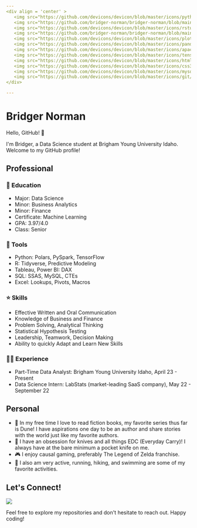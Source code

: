 ```yaml
---
<div align = 'center' >
   <img src="https://github.com/devicons/devicon/blob/master/icons/python/python-original.svg"  title="Python" alt="Python" width="40" height="40"/>&nbsp;
   <img src="https://github.com/bridger-norman/bridger-norman/blob/main/images/polars_logo.png" title="Polars" alt="Polars" width="40" height="40"/>&nbsp;
   <img src="https://github.com/devicons/devicon/blob/master/icons/rstudio/rstudio-original.svg" title="R" alt="R" width="40" height="40"/>&nbsp;
   <img src="https://github.com/bridger-norman/bridger-norman/blob/main/images/tidyverse.png"  title="TidyVerse" alt="TidyVerse" width="40" height="40"/>&nbsp;
   <img src="https://github.com/devicons/devicon/blob/master/icons/plotly/plotly-original-wordmark.svg"  title="plotly" alt="ploty" width="40" height="40"/>&nbsp;
   <img src="https://github.com/devicons/devicon/blob/master/icons/pandas/pandas-original.svg"  title="pandas" alt="pandas" width="40" height="40"/>&nbsp;
   <img src="https://github.com/devicons/devicon/blob/master/icons/apachespark/apachespark-original.svg"  title="pyspark" alt="pyspark" width="40" height="40"/>&nbsp;
   <img src="https://github.com/devicons/devicon/blob/master/icons/tensorflow/tensorflow-original.svg"  title="TF" alt="tensorflow" width="40" height="40"/>&nbsp;
   <img src="https://github.com/devicons/devicon/blob/master/icons/html5/html5-original.svg" title="HTML5" alt="HTML" width="40" height="40"/>&nbsp;
   <img src="https://github.com/devicons/devicon/blob/master/icons/css3/css3-plain-wordmark.svg"  title="CSS" alt="CSS" width="40" height="40"/>&nbsp;
   <img src="https://github.com/devicons/devicon/blob/master/icons/mysql/mysql-original-wordmark.svg" title="MySQL"  alt="MySQL" width="40" height="40"/>&nbsp;
   <img src="https://github.com/devicons/devicon/blob/master/icons/git/git-original-wordmark.svg" title="Git" **alt="Git" width="40" height="40"/>
</div>

---
```


# Bridger Norman
Hello, GitHub! 👋

I'm Bridger, a Data Science student at Brigham Young University Idaho. Welcome to my GitHub profile!

## Professional

### 🌱 Education
- Major: Data Science
- Minor: Business Analytics
- Minor: Finance
- Certificate: Machine Learning
- GPA: 3.97/4.0
- Class: Senior

   
### 🧰 Tools
- Python: Polars, PySpark, TensorFlow
- R: Tidyverse, Predictive Modeling
- Tableau, Power BI: DAX
- SQL: SSAS, MySQL, CTEs
- Excel: Lookups, Pivots, Macros
  
### ⭐ Skills
- Effective Written and Oral Communication
- Knowledge of Business and Finance
- Problem Solving, Analytical Thinking
- Statistical Hypothesis Testing
- Leadership, Teamwork, Decision Making
- Ability to quickly Adapt and Learn New Skills

### 👨‍💼 Experience
- Part-Time Data Analyst: Brigham Young University Idaho, April 23 - Present
- Data Science Intern: LabStats (market-leading SaaS company), May 22 - September 22

## Personal

- 📖 In my free time I love to read fiction books, my favorite series thus far is Dune! I have aspirations one day to be an author and share stories with the world just like my favorite authors.
- 🔪 I have an obsession for knives and all things EDC (Everyday Carry)! I always have at the bare minimum a pocket knife on me.
- 🎮 I enjoy causal gaming, preferably The Legend of Zelda franchise.
- 👟 I also am very active, running, hiking, and swimming are some of my favorite activities. 


## Let's Connect!

[![](https://img.shields.io/badge/LinkedIn-blue?style=for-the-badge&logo=linkedin&logoColor=white)](https://www.linkedin.com/in/bridgernorman/)

Feel free to explore my repositories and don't hesitate to reach out. Happy coding! 
